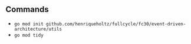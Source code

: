 ## Commands

- `go mod init github.com/henriqueholtz/fullcycle/fc30/event-driven-architecture/utils`
- `go mod tidy`
